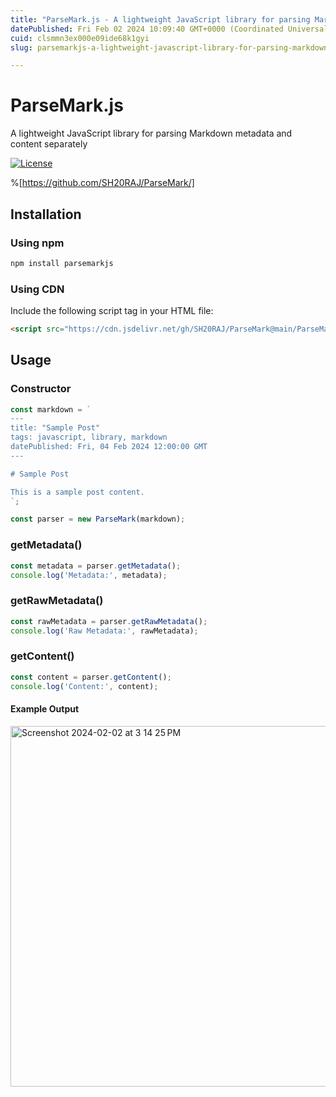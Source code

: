 ```yaml
---
title: "ParseMark.js - A lightweight JavaScript library for parsing Markdown metadata and content separately"
datePublished: Fri Feb 02 2024 10:09:40 GMT+0000 (Coordinated Universal Time)
cuid: clsmmn3ex000e09ide68k1gyi
slug: parsemarkjs-a-lightweight-javascript-library-for-parsing-markdown-metadata-and-content-separately

---
```



# ParseMark.js

A lightweight JavaScript library for parsing Markdown metadata and content separately

[![License](https://cdn.hashnode.com/res/hashnode/image/upload/v1707965634744/87dc0453-bf7d-4131-89b5-f7e5fa39dd2b.svg)](https://opensource.org/licenses/MIT)

%[https://github.com/SH20RAJ/ParseMark/]

## Installation

### Using npm

```bash
npm install parsemarkjs
```

### Using CDN

Include the following script tag in your HTML file:

```html
<script src="https://cdn.jsdelivr.net/gh/SH20RAJ/ParseMark@main/ParseMark.js"></script>
```

## Usage

### Constructor

```javascript
const markdown = `
---
title: "Sample Post"
tags: javascript, library, markdown
datePublished: Fri, 04 Feb 2024 12:00:00 GMT
---

# Sample Post

This is a sample post content.
`;

const parser = new ParseMark(markdown);
```

### getMetadata()

```javascript
const metadata = parser.getMetadata();
console.log('Metadata:', metadata);
```

### getRawMetadata()

```javascript
const rawMetadata = parser.getRawMetadata();
console.log('Raw Metadata:', rawMetadata);
```

### getContent()

```javascript
const content = parser.getContent();
console.log('Content:', content);
```

#### Example Output

<img width="577" alt="Screenshot 2024-02-02 at 3 14 25 PM" src="https://github.com/SH20RAJ/ParseMark/assets/66713844/d1b845b1-2ae7-4d07-89ad-b60006e22165">

